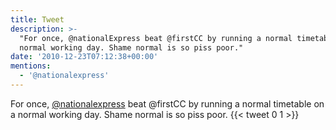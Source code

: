 ```yaml
---
title: Tweet
description: >-
  "For once, @nationalExpress beat @firstCC by running a normal timetable on a
  normal working day. Shame normal is so piss poor."
date: '2010-12-23T07:12:38+00:00'
mentions:
  - '@nationalexpress'
---
```

For once, [@nationalexpress](https://twitter.com/@nationalexpress) beat @firstCC by running a normal timetable on a normal working day. Shame normal is so piss poor.
      {{< tweet 0 1 >}}
    
